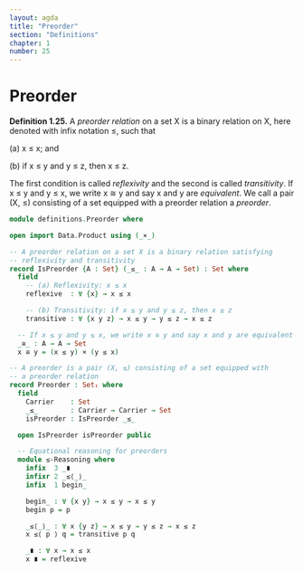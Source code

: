 ```yaml
---
layout: agda
title: "Preorder"
section: "Definitions"
chapter: 1
number: 25
---
```


# Preorder

**Definition 1.25.** A *preorder relation* on a set X is a binary relation on X, here denoted with infix notation ≤, such that

(a) x ≤ x; and

(b) if x ≤ y and y ≤ z, then x ≤ z.

The first condition is called *reflexivity* and the second is called *transitivity*. If x ≤ y and y ≤ x, we write x ≅ y and say x and y are *equivalent*. We call a pair (X, ≤) consisting of a set equipped with a preorder relation a *preorder*.

```agda
module definitions.Preorder where

open import Data.Product using (_×_)

-- A preorder relation on a set X is a binary relation satisfying
-- reflexivity and transitivity
record IsPreorder {A : Set} (_≤_ : A → A → Set) : Set where
  field
    -- (a) Reflexivity: x ≤ x
    reflexive  : ∀ {x} → x ≤ x

    -- (b) Transitivity: if x ≤ y and y ≤ z, then x ≤ z
    transitive : ∀ {x y z} → x ≤ y → y ≤ z → x ≤ z

  -- If x ≤ y and y ≤ x, we write x ≅ y and say x and y are equivalent
  _≅_ : A → A → Set
  x ≅ y = (x ≤ y) × (y ≤ x)

-- A preorder is a pair (X, ≤) consisting of a set equipped with
-- a preorder relation
record Preorder : Set₁ where
  field
    Carrier    : Set
    _≤_        : Carrier → Carrier → Set
    isPreorder : IsPreorder _≤_

  open IsPreorder isPreorder public

  -- Equational reasoning for preorders
  module ≤-Reasoning where
    infix  3 _∎
    infixr 2 _≤⟨_⟩_
    infix  1 begin_

    begin_ : ∀ {x y} → x ≤ y → x ≤ y
    begin p = p

    _≤⟨_⟩_ : ∀ x {y z} → x ≤ y → y ≤ z → x ≤ z
    x ≤⟨ p ⟩ q = transitive p q

    _∎ : ∀ x → x ≤ x
    x ∎ = reflexive
```
